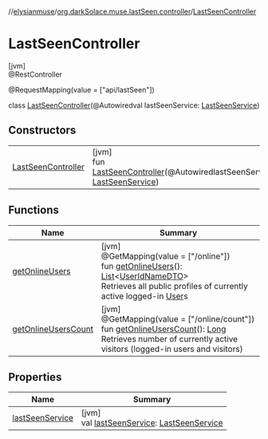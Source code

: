 //[elysianmuse](../../../index.md)/[org.darkSolace.muse.lastSeen.controller](../index.md)/[LastSeenController](index.md)

# LastSeenController

[jvm]\
@RestController

@RequestMapping(value = [&quot;api/lastSeen&quot;])

class [LastSeenController](index.md)(@Autowiredval lastSeenService: [LastSeenService](../../org.darkSolace.muse.lastSeen.service/-last-seen-service/index.md))

## Constructors

| | |
|---|---|
| [LastSeenController](-last-seen-controller.md) | [jvm]<br>fun [LastSeenController](-last-seen-controller.md)(@AutowiredlastSeenService: [LastSeenService](../../org.darkSolace.muse.lastSeen.service/-last-seen-service/index.md)) |

## Functions

| Name                                             | Summary                                                                                                                                                                                                                                                                                                                                                                                                                |
|--------------------------------------------------|------------------------------------------------------------------------------------------------------------------------------------------------------------------------------------------------------------------------------------------------------------------------------------------------------------------------------------------------------------------------------------------------------------------------|
| [getOnlineUsers](get-online-users.md)            | [jvm]<br>@GetMapping(value = [&quot;/online&quot;])<br>fun [getOnlineUsers](get-online-users.md)(): [List](https://kotlinlang.org/api/latest/jvm/stdlib/kotlin.collections/-list/index.html)&lt;[UserIdNameDTO](../../org.darkSolace.muse.user.model.dto/-user-id-name-d-t-o/index.md)&gt;<br>Retrieves all public profiles of currently active logged-in [User](../../org.darkSolace.muse.user.model/-user/index.md)s |
| [getOnlineUsersCount](get-online-users-count.md) | [jvm]<br>@GetMapping(value = [&quot;/online/count&quot;])<br>fun [getOnlineUsersCount](get-online-users-count.md)(): [Long](https://kotlinlang.org/api/latest/jvm/stdlib/kotlin/-long/index.html)<br>Retrieves number of currently active visitors (logged-in users and visitors)                                                                                                                                      |

## Properties

| Name | Summary |
|---|---|
| [lastSeenService](last-seen-service.md) | [jvm]<br>val [lastSeenService](last-seen-service.md): [LastSeenService](../../org.darkSolace.muse.lastSeen.service/-last-seen-service/index.md) |

